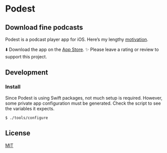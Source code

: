 # Podest

## Download fine podcasts

Podest is a podcast player app for iOS. Here’s my lengthy [motivation](https://troubled.pro/2018/10/podest.html). 

⬇️ Download the app on the [App Store](https://itunes.apple.com/us/app/podest/id794983364).
✨ Please leave a rating or review to support this project.

## Development

### Install

Since Podest is using Swift packages, not much setup is required. However, some private app configuration must be generated. Check the script to see the variables it expects.

```
$ ./tools/configure
```

## License

[MIT](https://raw.github.com/michaelnisi/podest/master/LICENSE)
